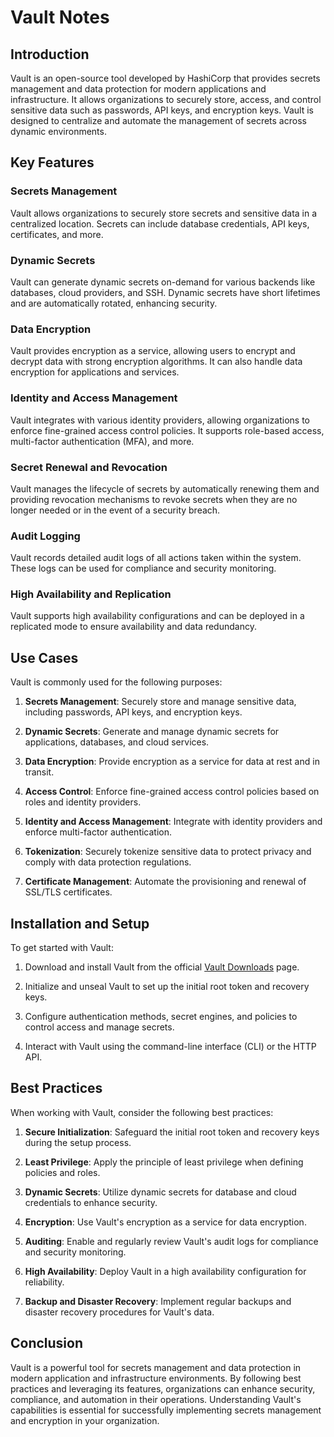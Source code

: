 # Vault Notes

## Introduction

Vault is an open-source tool developed by HashiCorp that provides secrets management and data protection for modern applications and infrastructure. It allows organizations to securely store, access, and control sensitive data such as passwords, API keys, and encryption keys. Vault is designed to centralize and automate the management of secrets across dynamic environments.

## Key Features

### Secrets Management

Vault allows organizations to securely store secrets and sensitive data in a centralized location. Secrets can include database credentials, API keys, certificates, and more.

### Dynamic Secrets

Vault can generate dynamic secrets on-demand for various backends like databases, cloud providers, and SSH. Dynamic secrets have short lifetimes and are automatically rotated, enhancing security.

### Data Encryption

Vault provides encryption as a service, allowing users to encrypt and decrypt data with strong encryption algorithms. It can also handle data encryption for applications and services.

### Identity and Access Management

Vault integrates with various identity providers, allowing organizations to enforce fine-grained access control policies. It supports role-based access, multi-factor authentication (MFA), and more.

### Secret Renewal and Revocation

Vault manages the lifecycle of secrets by automatically renewing them and providing revocation mechanisms to revoke secrets when they are no longer needed or in the event of a security breach.

### Audit Logging

Vault records detailed audit logs of all actions taken within the system. These logs can be used for compliance and security monitoring.

### High Availability and Replication

Vault supports high availability configurations and can be deployed in a replicated mode to ensure availability and data redundancy.

## Use Cases

Vault is commonly used for the following purposes:

1. **Secrets Management**: Securely store and manage sensitive data, including passwords, API keys, and encryption keys.

2. **Dynamic Secrets**: Generate and manage dynamic secrets for applications, databases, and cloud services.

3. **Data Encryption**: Provide encryption as a service for data at rest and in transit.

4. **Access Control**: Enforce fine-grained access control policies based on roles and identity providers.

5. **Identity and Access Management**: Integrate with identity providers and enforce multi-factor authentication.

6. **Tokenization**: Securely tokenize sensitive data to protect privacy and comply with data protection regulations.

7. **Certificate Management**: Automate the provisioning and renewal of SSL/TLS certificates.

## Installation and Setup

To get started with Vault:

1. Download and install Vault from the official [Vault Downloads](https://www.vaultproject.io/downloads) page.

2. Initialize and unseal Vault to set up the initial root token and recovery keys.

3. Configure authentication methods, secret engines, and policies to control access and manage secrets.

4. Interact with Vault using the command-line interface (CLI) or the HTTP API.

## Best Practices

When working with Vault, consider the following best practices:

1. **Secure Initialization**: Safeguard the initial root token and recovery keys during the setup process.

2. **Least Privilege**: Apply the principle of least privilege when defining policies and roles.

3. **Dynamic Secrets**: Utilize dynamic secrets for database and cloud credentials to enhance security.

4. **Encryption**: Use Vault's encryption as a service for data encryption.

5. **Auditing**: Enable and regularly review Vault's audit logs for compliance and security monitoring.

6. **High Availability**: Deploy Vault in a high availability configuration for reliability.

7. **Backup and Disaster Recovery**: Implement regular backups and disaster recovery procedures for Vault's data.

## Conclusion

Vault is a powerful tool for secrets management and data protection in modern application and infrastructure environments. By following best practices and leveraging its features, organizations can enhance security, compliance, and automation in their operations. Understanding Vault's capabilities is essential for successfully implementing secrets management and encryption in your organization.
